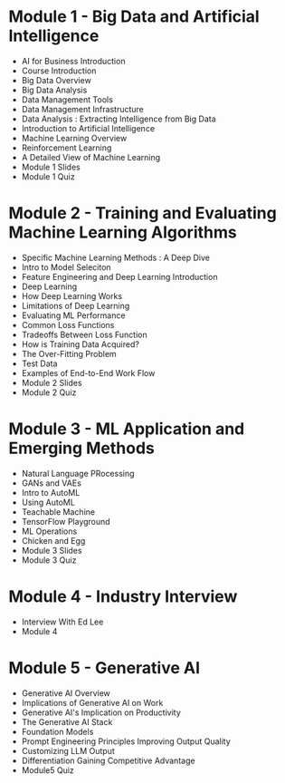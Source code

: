 # Module 1 - Big Data and Artificial Intelligence
- AI for Business Introduction
- Course Introduction
- Big Data Overview
- Big Data Analysis
- Data Management Tools
- Data Management Infrastructure
- Data Analysis : Extracting Intelligence from Big Data
- Introduction to Artificial Intelligence
- Machine Learning Overview
- Reinforcement Learning
- A Detailed View of Machine Learning
- Module 1 Slides
- Module 1 Quiz

# Module 2 - Training and Evaluating Machine Learning Algorithms
- Specific Machine Learning Methods : A Deep Dive
- Intro to Model Seleciton
- Feature Engineering and Deep Learning Introduction
- Deep Learning
- How Deep Learning Works
- Limitations of Deep Learning
- Evaluating ML Performance
- Common Loss Functions
- Tradeoffs Between Loss Function
- How is Training Data Acquired?
- The Over-Fitting Problem
- Test Data
- Examples of End-to-End Work Flow
- Module 2 Slides
- Module 2 Quiz

# Module 3 - ML Application and Emerging Methods
- Natural Language PRocessing
- GANs and VAEs
- Intro to AutoML
- Using AutoML
- Teachable Machine
- TensorFlow Playground
- ML Operations
- Chicken and Egg
- Module 3 Slides
- Module 3 Quiz

# Module 4 - Industry Interview
- Interview With Ed Lee
- Module 4

# Module 5 - Generative AI 
- Generative AI Overview
- Implications of Generative AI on Work
- Generative AI's Implication on Productivity
- The Generative AI Stack
- Foundation Models
- Prompt Engineering Principles Improving Output Quality 
- Customizing LLM Output
- Differentiation Gaining Competitive Advantage
- Module5 Quiz

